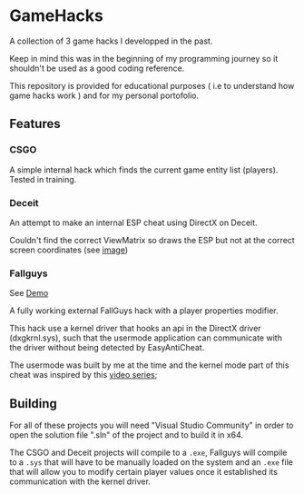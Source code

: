 # GameHacks
A collection of 3 game hacks I developped in the past.

Keep in mind this was in the beginning of my programming journey so it shouldn't be used as a good coding reference.

This repository is provided for educational purposes ( i.e to understand how game hacks work ) and for my personal portofolio. 

## Features
### CSGO 
A simple internal hack which finds the current game entity list (players). Tested in training.

### Deceit
An attempt to make an internal ESP cheat using DirectX on Deceit. 

Couldn't find the correct ViewMatrix so draws the ESP but not at the correct screen coordinates (see [image](https://i.ibb.co/sqCv8T9/279c710c-8b9e-4798-b035-ff71242f8de7-1.jpg))

### Fallguys

See [Demo](https://www.youtube.com/watch?v=_hc6_Ih4LdQ&t=3s)

A fully working external FallGuys hack with a player properties modifier.

This hack use a kernel driver that hooks an api in the DirectX driver (dxgkrnl.sys), such that the usermode application can communicate with the driver without being detected by EasyAntiCheat.

The usermode was built by me at the time and the kernel mode part of this cheat was inspired by this [video series](https://www.youtube.com/watch?v=KNGr4m99PTU&list=PLdm1osymZj-fYsZM4MZ4n9Wz0QdAASHrD);

## Building
For all of these projects you will need "Visual Studio Community" in order to open the solution file ".sln" of the project and to build it in x64.

The CSGO and Deceit projects will compile to a `.exe`, Fallguys will compile to a `.sys` that will have to be manually loaded on the system and an `.exe` file that will allow you to 
modify certain player values once it established its communication with the kernel driver.
